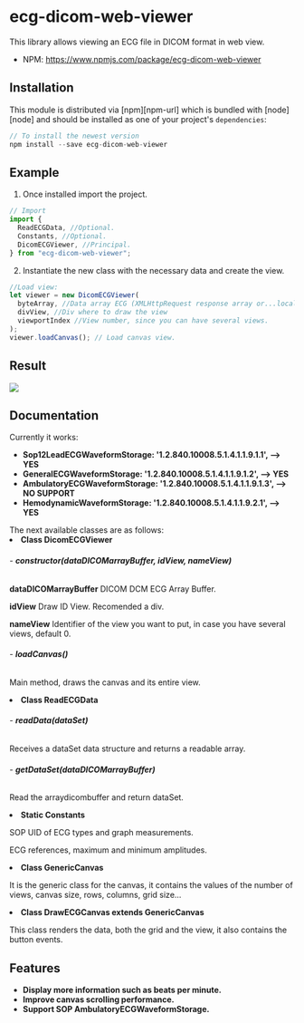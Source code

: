 # ecg-dicom-web-viewer

This library allows viewing an ECG file in DICOM format in web view. </br>

- NPM: https://www.npmjs.com/package/ecg-dicom-web-viewer

## Installation

This module is distributed via [npm][npm-url] which is bundled with [node][node] and
should be installed as one of your project's `dependencies`:

```js
// To install the newest version
npm install --save ecg-dicom-web-viewer
```

## Example

1. Once installed import the project.

```js
// Import
import {
  ReadECGData, //Optional.
  Constants, //Optional.
  DicomECGViewer, //Principal.
} from "ecg-dicom-web-viewer";
```

2. Instantiate the new class with the necessary data and create the view.

```js
//Load view:
let viewer = new DicomECGViewer(
  byteArray, //Data array ECG (XMLHttpRequest response array or...local open data)
  divView, //Div where to draw the view
  viewportIndex //View number, since you can have several views.
);
viewer.loadCanvas(); // Load canvas view.
```

## Result

<img src="https://user-images.githubusercontent.com/86238895/182796938-24c66b88-0225-4756-95fd-523554d65e57.png"/>

## Documentation

Currently it works:</br>

<ul>
  <li><strong>Sop12LeadECGWaveformStorage: '1.2.840.10008.5.1.4.1.1.9.1.1', --> YES</strong></li>
  <li><strong>GeneralECGWaveformStorage: '1.2.840.10008.5.1.4.1.1.9.1.2', --> YES</strong></li>
  <li><strong>AmbulatoryECGWaveformStorage: '1.2.840.10008.5.1.4.1.1.9.1.3', --> NO SUPPORT</strong></li>
  <li><strong>HemodynamicWaveformStorage: '1.2.840.10008.5.1.4.1.1.9.2.1', --> YES</strong></li>
</ul>
The next available classes are as follows:
<li><strong>Class DicomECGViewer</strong></li>
  <h6> - <strong>constructor(dataDICOMarrayBuffer, idView, nameView)</strong></h4>
  <p><strong>dataDICOMarrayBuffer</strong> DICOM DCM ECG Array Buffer.</p>
  <p><strong>idView</strong> Draw ID View. Recomended a div.</p>
  <p><strong>nameView</strong> Identifier of the view you want to put, in case you have several views, default 0.</p>
  <h6> - <strong>loadCanvas()</strong></h4>
  <p>Main method, draws the canvas and its entire view.</p>
<li><strong>Class ReadECGData</strong></li>
  <h6> - <strong>readData(dataSet)</strong></h4>
  <p>Receives a dataSet data structure and returns a readable array.</p>
  <h6> - <strong>getDataSet(dataDICOMarrayBuffer)</strong></h4>
  <p>Read the arraydicombuffer and return dataSet.</p>
<li><strong>Static Constants</strong></li>
  <p>SOP UID of ECG types and graph measurements.</p>
  <p>ECG references, maximum and minimum amplitudes.</p>
<li><strong>Class GenericCanvas</strong></li>
  <p>It is the generic class for the canvas, it contains the values ​​of the number of views, canvas size, rows, columns, grid size...</p>
<li><strong>Class DrawECGCanvas extends GenericCanvas</strong></li>
  <p>This class renders the data, both the grid and the view, it also contains the button events.</p>

## Features

<ul>
  <li><strong>Display more information such as beats per minute.</strong></li>
  <li><strong>Improve canvas scrolling performance.</strong></li>
  <li><strong>Support SOP AmbulatoryECGWaveformStorage.</strong></li>
</ul>
